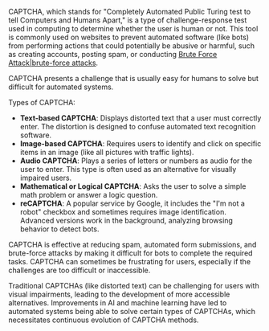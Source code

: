 CAPTCHA, which stands for "Completely Automated Public Turing test to tell Computers and Humans Apart," is a type of challenge-response test used in computing to determine whether the user is human or not. This tool is commonly used on websites to prevent automated software (like bots) from performing actions that could potentially be abusive or harmful, such as creating accounts, posting spam, or conducting [Brute Force Attack|brute-force attacks]().

CAPTCHA presents a challenge that is usually easy for humans to solve but difficult for automated systems.

Types of CAPTCHA:

- **Text-based CAPTCHA**: Displays distorted text that a user must correctly enter. The distortion is designed to confuse automated text recognition software.
- **Image-based CAPTCHA**: Requires users to identify and click on specific items in an image (like all pictures with traffic lights).
- **Audio CAPTCHA**: Plays a series of letters or numbers as audio for the user to enter. This type is often used as an alternative for visually impaired users.
- **Mathematical or Logical CAPTCHA**: Asks the user to solve a simple math problem or answer a logic question.
- **reCAPTCHA**: A popular service by Google, it includes the "I'm not a robot" checkbox and sometimes requires image identification. Advanced versions work in the background, analyzing browsing behavior to detect bots.

CAPTCHA is effective at reducing spam, automated form submissions, and brute-force attacks by making it difficult for bots to complete the required tasks. CAPTCHA can sometimes be frustrating for users, especially if the challenges are too difficult or inaccessible.

Traditional CAPTCHAs (like distorted text) can be challenging for users with visual impairments, leading to the development of more accessible alternatives. Improvements in AI and machine learning have led to automated systems being able to solve certain types of CAPTCHAs, which necessitates continuous evolution of CAPTCHA methods.
